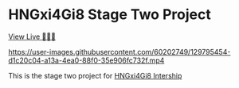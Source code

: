 # HNGxi4Gi8 Stage Two Project

[View Live 🚀🚀🚀](https://hngxi4gi8-stage2-project.herokuapp.com/)



https://user-images.githubusercontent.com/60202749/129795454-d1c20c04-a13a-4ea0-88f0-35e906fc732f.mp4



This is the stage two project for [HNGxi4Gi8 Intership](https://zuri.team)
